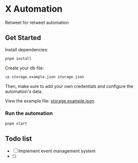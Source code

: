 # X Automation

Retweet for retweet automation

## Get Started

Install dependencies:
```bash
pnpm install
```

Create your db file:
```bash
cp storage.example.json storage.json
```

Then, make sure to add your own credentials and configure the automation's data.

View the example file: [storage.example.json](storage.example.json).

### Run the automation

```bash
pnpm start
```

## Todo list

-[ ] Implement event management system
-[ ] 

